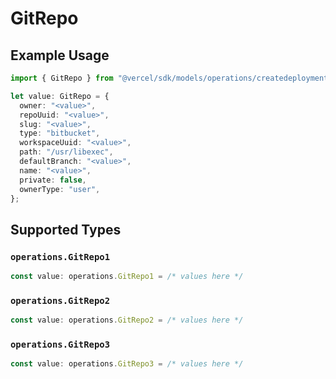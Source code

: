# GitRepo

## Example Usage

```typescript
import { GitRepo } from "@vercel/sdk/models/operations/createdeployment.js";

let value: GitRepo = {
  owner: "<value>",
  repoUuid: "<value>",
  slug: "<value>",
  type: "bitbucket",
  workspaceUuid: "<value>",
  path: "/usr/libexec",
  defaultBranch: "<value>",
  name: "<value>",
  private: false,
  ownerType: "user",
};
```

## Supported Types

### `operations.GitRepo1`

```typescript
const value: operations.GitRepo1 = /* values here */
```

### `operations.GitRepo2`

```typescript
const value: operations.GitRepo2 = /* values here */
```

### `operations.GitRepo3`

```typescript
const value: operations.GitRepo3 = /* values here */
```

